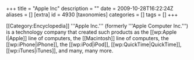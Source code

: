 +++
title = "Apple Inc"
description = ""
date = 2009-10-28T16:22:24Z
aliases = []
[extra]
id = 4930
[taxonomies]
categories = []
tags = []
+++

[[Category:Encyclopedia]]
'''Apple Inc.''' (formerly '''Apple Computer Inc.''') is a technology company that created such products as the [[wp:Apple I|Apple]] line of computers, the [[Macintosh]] line of computers, the [[wp:iPhone|iPhone]], the [[wp:iPod|iPod]], [[wp:QuickTime|QuickTime]], [[wp:iTunes|iTunes]], and many, many more.
